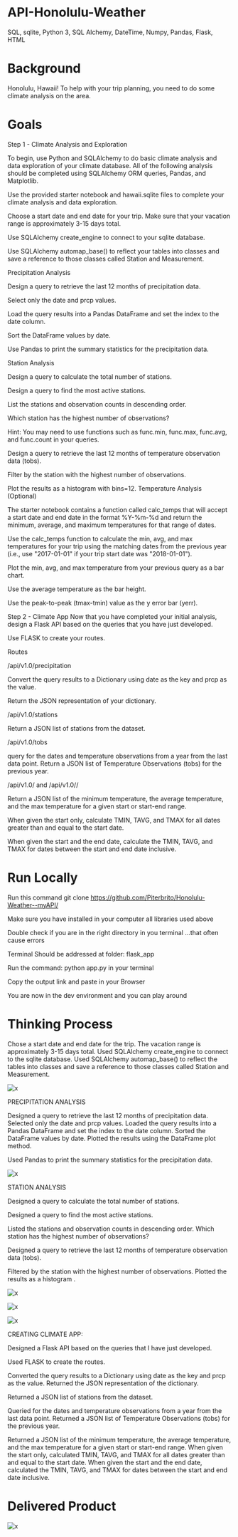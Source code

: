 # API-Honolulu-Weather
SQL, sqlite, Python 3, SQL Alchemy, DateTime, Numpy, Pandas, Flask, HTML

# Background
 Honolulu, Hawaii! To help with your trip planning, you need to do some climate analysis on the area.
 
# Goals
Step 1 - Climate Analysis and Exploration

To begin, use Python and SQLAlchemy to do basic climate analysis and data exploration of your climate database. All of the following analysis should be completed using SQLAlchemy ORM queries, Pandas, and Matplotlib.


Use the provided starter notebook and hawaii.sqlite files to complete your climate analysis and data exploration.


Choose a start date and end date for your trip. Make sure that your vacation range is approximately 3-15 days total.


Use SQLAlchemy create_engine to connect to your sqlite database.


Use SQLAlchemy automap_base() to reflect your tables into classes and save a reference to those classes called Station and Measurement.



Precipitation Analysis


Design a query to retrieve the last 12 months of precipitation data.


Select only the date and prcp values.


Load the query results into a Pandas DataFrame and set the index to the date column.


Sort the DataFrame values by date.

Use Pandas to print the summary statistics for the precipitation data.



Station Analysis


Design a query to calculate the total number of stations.


Design a query to find the most active stations.


List the stations and observation counts in descending order.


Which station has the highest number of observations?


Hint: You may need to use functions such as func.min, func.max, func.avg, and func.count in your queries.




Design a query to retrieve the last 12 months of temperature observation data (tobs).


Filter by the station with the highest number of observations.


Plot the results as a histogram with bins=12.
Temperature Analysis (Optional)


The starter notebook contains a function called calc_temps that will accept a start date and end date in the format %Y-%m-%d and return the minimum, average, and maximum temperatures for that range of dates.


Use the calc_temps function to calculate the min, avg, and max temperatures for your trip using the matching dates from the previous year (i.e., use "2017-01-01" if your trip start date was "2018-01-01").


Plot the min, avg, and max temperature from your previous query as a bar chart.


Use the average temperature as the bar height.


Use the peak-to-peak (tmax-tmin) value as the y error bar (yerr).

Step 2 - Climate App
Now that you have completed your initial analysis, design a Flask API based on the queries that you have just developed.

Use FLASK to create your routes.


Routes


/api/v1.0/precipitation


Convert the query results to a Dictionary using date as the key and prcp as the value.


Return the JSON representation of your dictionary.




/api/v1.0/stations

Return a JSON list of stations from the dataset.



/api/v1.0/tobs

query for the dates and temperature observations from a year from the last data point.
Return a JSON list of Temperature Observations (tobs) for the previous year.



/api/v1.0/<start> and /api/v1.0/<start>/<end>


Return a JSON list of the minimum temperature, the average temperature, and the max temperature for a given start or start-end range.


When given the start only, calculate TMIN, TAVG, and TMAX for all dates greater than and equal to the start date.


When given the start and the end date, calculate the TMIN, TAVG, and TMAX for dates between the start and end date inclusive.



# Run Locally

Run this command git clone https://github.com/Piterbrito/Honolulu-Weather--myAPI/


Make sure you have installed in your computer all libraries used above 


Double check if you are in the right directory in you terminal ...that often cause errors


Terminal Should be addressed at folder: flask_app


Run the command: python app.py in your terminal


Copy the output link and paste in your Browser


You are now in the dev environment and you can play around


# Thinking Process

Chose a start date and end date for the trip. The vacation range is approximately 3-15 days total. Used SQLAlchemy create_engine to connect to the sqlite database. Used SQLAlchemy automap_base() to reflect the tables into classes and save a reference to those classes called Station and Measurement.

![x](Images/describe.png)


PRECIPITATION ANALYSIS

Designed a query to retrieve the last 12 months of precipitation data. Selected only the date and prcp values. Loaded the query results into a Pandas DataFrame and set the index to the date column. Sorted the DataFrame values by date. Plotted the results using the DataFrame plot method.

Used Pandas to print the summary statistics for the precipitation data.

![x](Images/precipitation.png)



STATION ANALYSIS

Designed a query to calculate the total number of stations.

Designed a query to find the most active stations.

Listed the stations and observation counts in descending order. Which station has the highest number of observations?

Designed a query to retrieve the last 12 months of temperature observation data (tobs).

Filtered by the station with the highest number of observations. Plotted the results as a histogram .



![x](Images/TemperaturevsFrequency.png)

![x](Images/TripAvgTemp.png)

![x](Images/daily_normals.png)


CREATING CLIMATE APP:

Designed a Flask API based on the queries that I have just developed.

Used FLASK to create the routes.

Converted the query results to a Dictionary using date as the key and prcp as the value. Returned the JSON representation of the dictionary.

Returned a JSON list of stations from the dataset.

Queried for the dates and temperature observations from a year from the last data point. Returned a JSON list of Temperature Observations (tobs) for the previous year.

Returned a JSON list of the minimum temperature, the average temperature, and the max temperature for a given start or start-end range. When given the start only, calculated TMIN, TAVG, and TMAX for all dates greater than and equal to the start date. When given the start and the end date, calculated the TMIN, TAVG, and TMAX for dates between the start and end date inclusive.



# Delivered Product


![x](Images/image21.png)

